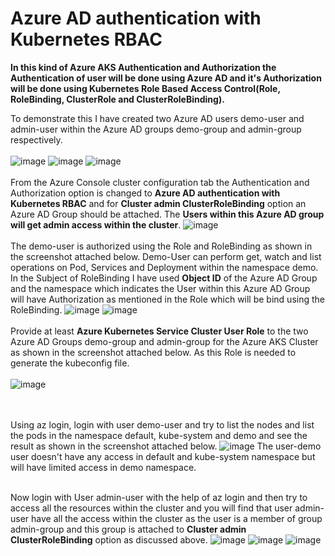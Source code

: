 # Azure AD authentication with Kubernetes RBAC

**In this kind of Azure AKS Authentication and Authorization the Authentication of user will be done using Azure AD and it's Authorization will be done using Kubernetes Role Based Access Control(Role, RoleBinding, ClusterRole and ClusterRoleBinding).**

To demonstrate this I have created two Azure AD users demo-user and admin-user within the Azure AD groups demo-group and admin-group respectively.
<br><br/>
![image](https://github.com/singhritesh85/AKS-Authentication-Authorization/assets/56765895/abac96bc-9f97-4abe-887d-336ae6ff7e9b)
![image](https://github.com/singhritesh85/AKS-Authentication-Authorization/assets/56765895/e8a9cabb-2a08-43c1-9ed5-ba85c3dbb2b5)
![image](https://github.com/singhritesh85/AKS-Authentication-Authorization/assets/56765895/0b896a8f-d201-47ea-ab5f-07feeb3a68dc)
<br><br/>
From the Azure Console cluster configuration tab the Authentication and Authorization option is changed to **Azure AD authentication with Kubernetes RBAC** and for **Cluster admin ClusterRoleBinding** option an Azure AD Group should be attached. The **Users within this Azure AD group will get admin access within the cluster**.
![image](https://github.com/singhritesh85/AKS-Authentication-Authorization/assets/56765895/c453443d-b027-448e-bcc7-d2481232025e)
<br><br/>
The demo-user is authorized using the Role and RoleBinding as shown in the screenshot attached below. Demo-User can perform get, watch and list operations on Pod, Services and Deployment within the namespace demo. In the Subject of RoleBinding I have used **Object ID** of the Azure AD Group and the namespace which indicates the User within this Azure AD Group will have Authorization as mentioned in the Role which will be bind using the RoleBinding.
![image](https://github.com/singhritesh85/AKS-Authentication-Authorization/assets/56765895/816b2242-6fc2-4c9d-92dd-4a091345b092)
![image](https://github.com/singhritesh85/AKS-Authentication-Authorization/assets/56765895/a3e8c977-dc0c-45ac-aded-79918b259738)
<br><br/>
Provide at least **Azure Kubernetes Service Cluster User Role** to the two Azure AD Groups demo-group and admin-group for the Azure AKS Cluster as shown in the screenshot attached below. As this Role is needed to generate the kubeconfig file. 
<br><br/>
![image](https://github.com/singhritesh85/AKS-Authentication-Authorization/assets/56765895/bf406654-7cdb-40b6-aa83-1ff4cd298a2a)

<br> <br/>
Using az login, login with user demo-user and try to list the nodes and list the pods in the namespace default, kube-system and demo and see the result as shown in the screenshot attached below.
![image](https://github.com/singhritesh85/AKS-Authentication-Authorization/assets/56765895/319bc921-945f-4b45-987a-4594aca0df69)
The user-demo user doesn't have any access in default and kube-system namespace but will have limited access in demo namespace.
<br>  <br/>

Now login with User admin-user with the help of az login and then try to access all the resources within the cluster and you will find that user admin-user have all the access within the cluster as the user is a member of group admin-group and this group is attached to **Cluster admin ClusterRoleBinding** option as discussed above.
![image](https://github.com/singhritesh85/AKS-Authentication-Authorization/assets/56765895/e1963c73-dff9-4ed4-8704-f0d6ba291a17)
![image](https://github.com/singhritesh85/AKS-Authentication-Authorization/assets/56765895/9b2948a8-2415-4a79-bdb1-d2784e25ec45)
![image](https://github.com/singhritesh85/AKS-Authentication-Authorization/assets/56765895/120931f1-dd78-4cfa-82d1-8dc7c50d1e66)

